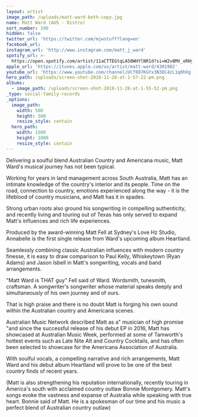 ```yaml
---
layout: artist
image_path: /uploads/matt-ward-both-copy.jpg
name: Matt Ward (AUS - Distro)
sort_number: 190
hidden: false
twitter_url: 'https://twitter.com/mjwstuff?lang=en'
facebook_url:
instagram_url: 'http://www.instagram.com/matt_j_ward'
spotify_url: >-
  https://open.spotify.com/artist/11aCTTEGtqLA58WHYlNR1d?si=W2v8MV_oRHyUkz6HHdBf7A
apple_url: 'https://itunes.apple.com/us/artist/matt-ward/4381902'
youtube_url: 'https://www.youtube.com/channel/UCf8O7KGYx3N3DC4zL1q0hXg'
hero_path: /uploads/screen-shot-2018-11-28-at-1-57-22-pm.png
albums:
  - image_path: /uploads/screen-shot-2018-11-28-at-1-55-52-pm.png
_type: social-family-records
_options:
  image_path:
    width: 500
    height: 500
    resize_style: contain
  hero_path:
    width: 1500
    height: 1000
    resize_style: contain
---
```


Delivering a soulful blend Australian Country and Americana music, Matt Ward's musical journey has not been typical.

Working for years in land management across South Australia, Matt has an intimate knowledge of the country's interior and its people. Time on the road, connection to country, emotions experienced along the way - it is the lifeblood of country musicians, and Matt has it in spades.

Strong urban roots also ground his songwriting in compelling authenticity, and recently living and touring out of Texas has only served to expand Matt's influences and rich life experiences.

Produced by the award-winning Matt Fell at Sydney's Love Hz Studio, Annabelle is the first single release from Ward's upcoming album Heartland.

Seamlessly combining classic Australian influences with modern country finesse, it is easy to draw comparison to Paul Kelly, Whiskeytown (Ryan Adams) and Jason Isbell in Matt's songwriting, vocals and band arrangements.

"Matt Ward is THAT guy" Fell said of Ward. Wordsmith, tunesmith, craftsman. A songwriter's songwriter whose material speaks deeply and simultaneously of his own journey and of ours.

That is high praise and there is no doubt Matt is forging his own sound within the Australian country and Americana scenes.

Australian Music Network described Matt as a" musician of high promise "and since the successful release of his debut EP in 2016, Matt has showcased at Australian Music Week, performed at some of Tamworth's hottest events such as Late Nite Alt and Country Cocktails, and has often been selected to showcase for the Americana Association of Australia.

With soulful vocals, a compelling narrative and rich arrangements, Matt Ward and his debut album Heartland will prove to be one of the best country finds of recent years.

(Matt is also strengthening his reputation internationally, recently touring in America's south with acclaimed country outlaw Bonnie Montgomery. Matt's songs evoke the vastness and expanse of Australia while speaking with true heart. Bonnie said of Matt. He is a spokesman of our time and his music a perfect blend of Australian country outlaw)